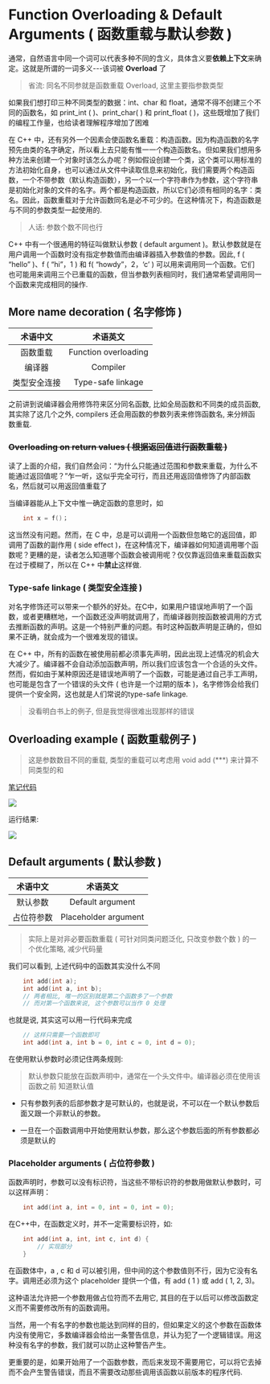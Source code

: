 # Function Overloading & Default Arguments ( 函数重载与默认参数 )

通常，自然语言中同一个词可以代表多种不同的含义，具体含义要**依赖上下文**来确定。这就是所谓的一词多义---该词被 **Overload** 了

> 省流: 同名不同参就是函数重载 Overload, 这里主要指参数类型

如果我们想打印三种不同类型的数据：int、char 和 float，通常不得不创建三个不同的函数名，如 print_int ( )、print_char( ) 和 print_float ( )，这些既增加了我们的编程工作量，也给读者理解程序增加了困难

在 C++ 中，还有另外一个因素会使函数名重载：构造函数。因为构造函数的名字预先由类的名字确定，所以看上去只能有惟一一个构造函数名。但如果我们想用多种方法来创建一个对象时该怎么办呢？例如假设创建一个类，这个类可以用标准的方法初始化自身，也可以通过从文件中读取信息来初始化，我们需要两个构造函数，一个不带参数（默认构造函数），另一个以一个字符串作为参数，这个字符串是初始化对象的文件的名字。两个都是构造函数，所以它们必须有相同的名字：类名。因此，函数重载对于允许函数同名是必不可少的。在这种情况下，构造函数是与不同的参数类型一起使用的. 

> 人话: 参数个数不同也行

C++ 中有一个很通用的特征叫做默认参数 ( default argument )。默认参数就是在用户调用一个函数时没有指定参数值而由编译器插入参数值的参数。因此, f ( “hello” )、f ( “hi”，1 ) 和 f( “howdy”，2，‘c’ ) 可以用来调用同一个函数。它们也可能用来调用三个已重载的函数，但当参数列表相同时，我们通常希望调用同一个函数来完成相同的操作.


## More name decoration ( 名字修饰 )

| 术语中文 | 术语英文 |
|:---:|:---:|
| 函数重载 | Function overloading |
| 编译器 | Compiler |
| 类型安全连接 | Type-safe linkage |


之前讲到说编译器会用修饰符来区分同名函数, 比如全局函数和不同类的成员函数, 其实除了这几个之外, compilers 还会用函数的参数列表来修饰函数名, 来分辨函数重载. 

### ~~Overloading on return values ( 根据返回值进行函数重载 )~~

读了上面的介绍，我们自然会问：“为什么只能通过范围和参数来重载，为什么不能通过返回值呢？”乍一听，这似乎完全可行，而且还用返回值修饰了内部函数名，然后就可以用返回值重载了

当编译器能从上下文中惟一确定函数的意思时，如

```cpp
    int x = f()；
```

这当然没有问题。然而，在 C 中，总是可以调用一个函数但忽略它的返回值，即调用了函数的副作用 ( side effect )，在这种情况下，编译器如何知道调用哪个函数呢？更糟的是，读者怎么知道哪个函数会被调用呢？仅仅靠返回值来重载函数实在过于模糊了，所以在 C++ 中**禁止**这样做. 

### **Type-safe linkage ( 类型安全连接 )**

对名字修饰还可以带来一个额外的好处。在C中，如果用户错误地声明了一个函数，或者更糟糕地，一个函数还没声明就调用了，而编译器则按函数被调用的方式去推断函数的声明。这是一个特别严重的问题。有时这种函数声明是正确的，但如果不正确，就会成为一个很难发现的错误。

在 C++ 中，所有的函数在被使用前都必须事先声明，因此出现上述情况的机会大大减少了。编译器不会自动添加函数声明，所以我们应该包含一个合适的头文件。然而，假如由于某种原因还是错误地声明了一个函数，可能是通过自己手工声明，也可能是包含了一个错误的头文件 ( 也许是一个过期的版本 )，名字修饰会给我们提供一个安全网，这也就是人们常说的type-safe linkage. 

> 没看明白书上的例子, 但是我觉得很难出现那样的错误

## Overloading example ( 函数重载例子 )

> 这是参数数目不同的重载, 类型的重载可以考虑用 void add (***) 来计算不同类型的和

[笔记代码](./code/7/7-1.cpp)

![ ](./img/7/7-1.png)

运行结果:

![ ](./img/7/7-2.png)

## Default arguments ( 默认参数 )

| 术语中文 | 术语英文 |
|:---:|:---:|
| 默认参数 | Default argument |
| 占位符参数 | Placeholder argument |

> 实际上是对非必要函数重载 ( 可针对同类问题泛化, 只改变参数个数 ) 的一个优化策略, 减少代码量

我们可以看到, 上述代码中的函数其实没什么不同

```cpp
    int add(int a);
    int add(int a, int b);
    // 两者相比, 唯一的区别就是第二个函数多了一个参数
    // 而对第一个函数来说, 这个参数可以当作 0 处理
```

也就是说, 其实这可以用一行代码来完成

```cpp
    // 这样只需要一个函数即可
    int add(int a, int b = 0, int c = 0, int d = 0);
```

在使用默认参数时必须记住两条规则:

> 默认参数只能放在函数声明中，通常在一个头文件中。编译器必须在使用该函数之前
知道默认值

+ 只有参数列表的后部参数才是可默认的，也就是说，不可以在一个默认参数后面又跟一个非默认的参数。

+ 一旦在一个函数调用中开始使用默认参数，那么这个参数后面的所有参数都必须是默认的

### **Placeholder arguments ( 占位符参数 )**

函数声明时，参数可以没有标识符，当这些不带标识符的参数用做默认参数时，可以这样声明：

```cpp
    int add(int a, int = 0, int = 0, int = 0);
```

在C++中，在函数定义时，并不一定需要标识符，如:

```cpp
    int add(int a, int, int c, int d) { 
        // 实现部分
    }
```

在函数体中，a , c 和 d 可以被引用，但中间的这个参数值则不行，因为它没有名字。调用还必须为这个 placeholder 提供一个值，有 add ( 1 ) 或 add ( 1, 2, 3)。

这种语法允许把一个参数用做占位符而不去用它, 其目的在于以后可以修改函数定义而不需要修改所有的函数调用。

当然，用一个有名字的参数也能达到同样的目的，但如果定义的这个参数在函数体内没有使用它，多数编译器会给出一条警告信息，并认为犯了一个逻辑错误。用这种没有名字的参数，我们就可以防止这种警告产生。

更重要的是，如果开始用了一个函数参数，而后来发现不需要用它，可以将它去掉而不会产生警告错误，而且不需要改动那些调用该函数以前版本的程序代码.